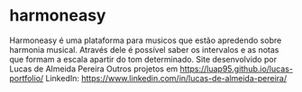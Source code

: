 # harmoneasy
Harmoneasy é uma plataforma para musicos que estão apredendo sobre harmonia musical.
Através dele é possível saber os intervalos e as notas que formam a escala apartir do tom determinado.
Site desenvolvido por Lucas de Almeida Pereira
Outros projetos em https://luap95.github.io/lucas-portfolio/
LinkedIn: https://www.linkedin.com/in/lucas-de-almeida-pereira/
